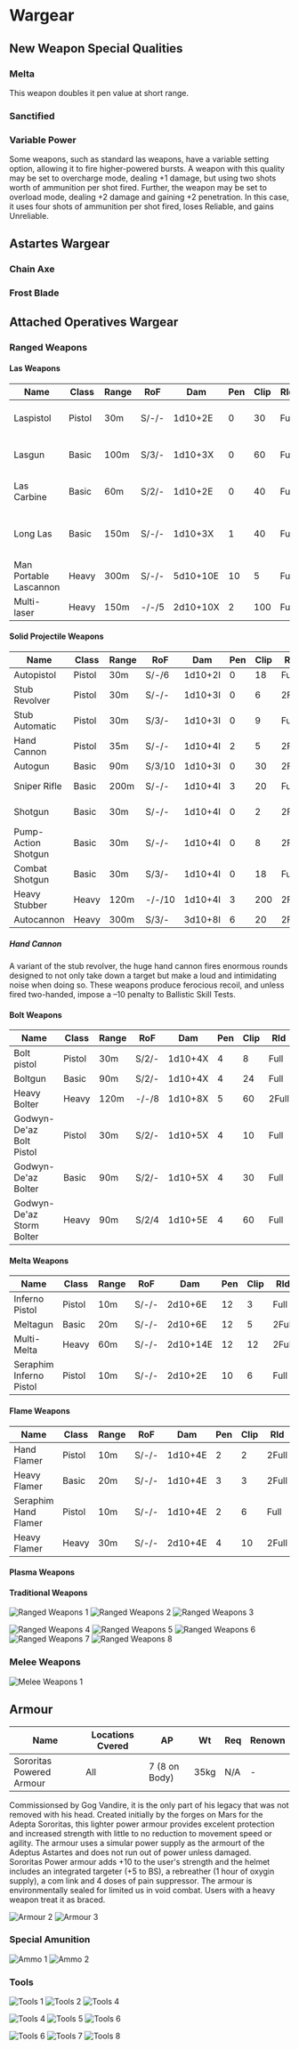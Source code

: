 # Wargear

## New Weapon Special Qualities

### Melta
This weapon doubles it pen value at short range.

### Sanctified

### Variable Power
Some weapons, such as standard las weapons, have a variable setting option, allowing it to fire higher-powered bursts. A weapon with this quality may be set to overcharge mode, dealing +1 damage, but using two shots worth of ammunition per shot fired. Further, the weapon may be set to overload mode, dealing +2 damage and gaining +2 penetration. In this case, it uses four shots of ammunition per shot fired, loses Reliable, and gains Unreliable.

## Astartes Wargear

### Chain Axe

### Frost Blade

## Attached Operatives Wargear

### Ranged Weapons
#### Las Weapons
|           Name           |  Class | Range |  RoF  |    Dam   | Pen | Clip |  Rld |               Special              |   Wt  |      Req     |     Renown    |
| ------------------------ | ------ | ----- | ----- | -------- | --- | ---- | ---- | ---------------------------------- | ----- | ------------ | ------------- |
| Laspistol                | Pistol |   30m | S/-/- |  1d10+2E |   0 |   30 | Full |           Variable Power, Reliable | 1.5kg |       2      |       -       |
| Lasgun                   |  Basic |  100m | S/3/- |  1d10+3X |   0 |   60 | Full |           Variable Power, Reliable |   4kg |       3      |       -       |
| Las Carbine              |  Basic |   60m | S/2/- |  1d10+2E |   0 |   40 | Full |           Variable Power, Reliable |  3kg  |       3      |       -       |
| Long Las                 |  Basic |  150m | S/-/- |  1d10+3X |   1 |   40 | Full | Variable Power, Accurate, Reliable | 4.5kg |       5      |       -       |
| Man Portable Lascannon   |  Heavy |  300m | S/-/- | 5d10+10E |  10 |    5 | Full |                                    |  55kg |      20      | Distinguished |
| Multi-laser              |  Heavy |  150m | -/-/5 | 2d10+10X |   2 |  100 | Full |                           Reliable |  35kg |      20.     |     Respected |


#### Solid Projectile Weapons
|           Name           |  Class | Range |   RoF  |    Dam   | Pen | Clip |   Rld |       Special      |   Wt  |      Req     |     Renown    |
| ------------------------ | ------ | ----- | ------ | -------- | --- | ---- | ----- | ------------------ | ----- | ------------ | ------------- |
| Autopistol               | Pistol |   30m |  S/-/6 |  1d10+2I |   0 |   18 |  Full |                    | 2.5kg |       2      |       -       |
| Stub Revolver            | Pistol |   30m |  S/-/- |  1d10+3I |   0 |    6 | 2Full |           Reliable |  1kg  |       1      |       -       |
| Stub Automatic           | Pistol |   30m |  S/3/- |  1d10+3I |   0 |    9 |  Full |                    | 1.5kg |       1      |       -       |
| Hand Cannon              | Pistol |   35m |  S/-/- |  1d10+4I |   2 |    5 | 2Full |                    |   5kg |       2      |       -       |
| Autogun                  |  Basic |   90m | S/3/10 |  1d10+3I |   0 |   30 | 2Full |                    | 3.5kg |       3      |       -       |
| Sniper Rifle             |  Basic |  200m |  S/-/- |  1d10+4I |   3 |   20 |  Full | Accurate, Reliable |   5kg |       5      |       -       |
| Shotgun                  |  Basic |   30m |  S/-/- |  1d10+4I |   0 |    2 | 2Full |  Scatter, Reliable |   5kg |       2      |       -       |
| Pump-Action Shotgun      |  Basic |   30m |  S/-/- |  1d10+4I |   0 |    8 | 2Full |            Scatter |   5kg |       2      |       -       |
| Combat Shotgun           |  Basic |   30m |  S/3/- |  1d10+4I |   0 |   18 |  Full |            Scatter | 6.5kg |       3      |       -       |
| Heavy Stubber            |  Heavy |  120m | -/-/10 |  1d10+4I |   3 |  200 | 2Full |                    |  35kg |       6      |       -       |
| Autocannon               |  Heavy |  300m | S/3/- |   3d10+8I |   6 |   20 | 2Full |           Reliable |  40kg |      20      | Distinguished |

##### Hand Cannon
A variant of the stub revolver, the huge hand cannon fires enormous rounds designed to not only take down a target but make a loud and intimidating noise when
doing so. These weapons produce ferocious recoil, and unless fired two-handed, impose a –10 penalty to Ballistic Skill Tests.

#### Bolt Weapons
|            Name           |  Class | Range |  RoF  |    Dam   | Pen | Clip |  Rld  |          Special         |   Wt  |      Req     |     Renown    |
| ------------------------- | ------ | ----- | ----- | -------- | --- | ---- | ----- | ------------------------ | ----- | ------------ | ------------- |
| Bolt pistol               | Pistol |   30m | S/2/- |  1d10+4X |   4 |    8 |  Full |                  Tearing | 3.5kg |       4      |        -      |
| Boltgun                   |  Basic |   90m | S/2/- |  1d10+4X |   4 |   24 |  Full |                  Tearing |   7kg |       4      |        -      |
| Heavy Bolter              |  Heavy |  120m | -/-/8 |  1d10+8X |   5 |   60 | 2Full |                  Tearing |  40kg |      20.     |     Respected |
| Godwyn-De'az Bolt Pistol  | Pistol |  30m  | S/2/- |  1d10+5X |   4 |   10 |  Full |        Tearing, Reliable |   3kg |       4      |     Respected |
| Godwyn-De'az Bolter       |  Basic |   90m | S/2/- |  1d10+5X |   4 |   30 |  Full |        Tearing, Reliable |   6kg |       4      |     Respected |
| Godwyn-De'az Storm Bolter |  Heavy |   90m | S/2/4 |  1d10+5E |   4 |   60 |  Full | Tearing, Reliable, Storm |  12kg |       8      |     Respected |

#### Melta Weapons
|            Name           |  Class | Range |  RoF  |    Dam   | Pen | Clip |  Rld  |          Special         |   Wt  |      Req     |     Renown    |
| ------------------------- | ------ | ----- | ----- | -------- | --- | ---- | ----- | ------------------------ | ----- | ------------ | ------------- |
| Inferno Pistol            | Pistol |   10m | S/-/- |  2d10+6E |  12 |   3  |  Full |                    Melta | 2.5kg |      25      |        Famed  |
| Meltagun                  |  Basic |   20m | S/-/- |  2d10+6E |  12 |   5  | 2Full |                    Melta |   8kg |      18      |     Respected |
| Multi-Melta               |  Heavy |   60m | S/-/- | 2d10+14E |  12 |  12  | 2Full |          Blast(1), Melta |  40kg |      25      |     Respected |
| Seraphim Inferno Pistol   | Pistol |   10m | S/-/- |  2d10+2E |  10 |   6  |  Full |         Melta, Reliable  |   2kg |      25      | Dintinguished |

#### Flame Weapons
|            Name           |  Class | Range |  RoF  |    Dam   | Pen | Clip |  Rld  |          Special         |   Wt  |      Req     |     Renown    |
| ------------------------- | ------ | ----- | ----- | -------- | --- | ---- | ----- | ------------------------ | ----- | ------------ | ------------- |
| Hand Flamer               | Pistol |   10m | S/-/- |  1d10+4E |   2 |   2  | 2Full |                   Flame  | 3.5kg |       5      |       -       |
| Heavy Flamer              |  Basic |   20m | S/-/- |  1d10+4E |   3 |   3  | 2Full |                   Flame  |   6kg |      11      |       -       |
| Seraphim Hand Flamer      | Pistol |   10m | S/-/- |  1d10+4E |   2 |   6  |  Full |                   Flame  |   2kg |      10      |     Respected |
| Heavy Flamer              |  Heavy |   30m | S/-/- |  2d10+4E |   4 |  10  | 2Full |                   Flame  |  45kg |      12      |       -       |

#### Plasma Weapons

#### Traditional Weapons

![Ranged Weapons 1](images/DHRangedWeapons.png)
![Ranged Weapons 2](images/DHRangedWeapons1.png)
![Ranged Weapons 3](images/DHRangedWeapons2.png)

![Ranged Weapons 4](images/AscRangedWeapons1.png)
![Ranged Weapons 5](images/AscRangedWeapons2.png)
![Ranged Weapons 6](images/AscRangedWeapons3.png)
![Ranged Weapons 7](images/AscRangedWeapons4.png)
![Ranged Weapons 8](images/AscRangedWeapons5.png)

### Melee Weapons
![Melee Weapons 1](images/DHMeleeWeapons.png)

## Armour
|           Name           |  Locations Cvered |       AP      |   Wt |      Req     |     Renown    |
| ------------------------ | ----------------- | ------------- | ---- | ------------ | ------------- |
| Sororitas Powered Armour |          All      | 7 (8 on Body) | 35kg |      N/A     |       -       |

Commissionsed by Gog Vandire, it is the only part of his legacy that was not removed with his head. Created initially by the forges on Mars for the Adepta Sororitas, this lighter power armour provides excelent protection and increased strength with little to no reduction to movement speed or agility. The armour uses a simular power supply as the armourt of the Adeptus Astartes and does not run out of power unless damaged.  
Sororitas Power armour adds +10 to the user's strength and the helmet includes an integrated targeter (+5 to BS), a rebreather (1 hour of oxygin supply), a com link and 4 doses of pain suppressor. The armour is environmentally sealed for limited us in void combat. Users with a heavy weapon treat it as braced.

![Armour 2](images/AscShield1.png)
![Armour 3](images/AscShield2.png)

### Special Amunition
![Ammo 1](images/AscAmmo1.png)
![Ammo 2](images/AscAmmo2.png)

### Tools
![Tools 1](images/DHTools1.png)
![Tools 2](images/DHTools2.png)
![Tools 4](images/DHTools3.png)

![Tools 4](images/BoMToolsChapletEcclesiasticus.png)
![Tools 5](images/BoMMeleeWeapons.png)
![Tools 6](images/BoMTools2.png)

![Tools 6](images/AscBadgeOfOffice.png)
![Tools 7](images/AscGravChute.png)
![Tools 8](images/AscVindicareTools.png)
